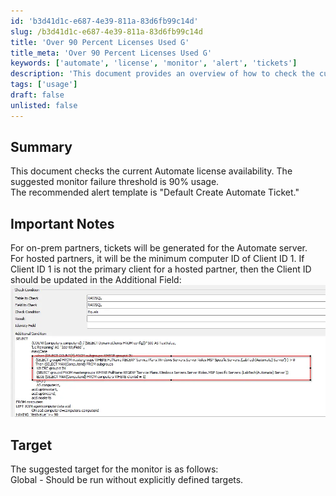 ```yaml
---
id: 'b3d41d1c-e687-4e39-811a-83d6fb99c14d'
slug: /b3d41d1c-e687-4e39-811a-83d6fb99c14d
title: 'Over 90 Percent Licenses Used G'
title_meta: 'Over 90 Percent Licenses Used G'
keywords: ['automate', 'license', 'monitor', 'alert', 'tickets']
description: 'This document provides an overview of how to check the current availability of Automate licenses, including suggested monitor failure thresholds and alert templates for ticket generation. It also outlines important considerations for on-prem and hosted partners regarding ticket generation.'
tags: ['usage']
draft: false
unlisted: false
---
```


## Summary

This document checks the current Automate license availability. The suggested monitor failure threshold is 90% usage.  
The recommended alert template is "Default Create Automate Ticket."

## Important Notes

For on-prem partners, tickets will be generated for the Automate server.  
For hosted partners, it will be the minimum computer ID of Client ID 1. If Client ID 1 is not the primary client for a hosted partner, then the Client ID should be updated in the Additional Field:  
![Image](../../../static/img/docs/b3d41d1c-e687-4e39-811a-83d6fb99c14d/image_1.webp)

## Target

The suggested target for the monitor is as follows:  
Global - Should be run without explicitly defined targets.

